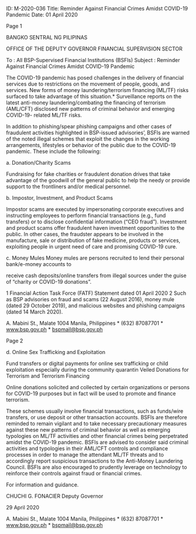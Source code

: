 ID: M-2020-036
Title: Reminder Against Financial Crimes Amidst COVID-19 Pandemic
Date: 01 April 2020

Page 1

BANGKO SENTRAL NG PILIPINAS

OFFICE OF THE DEPUTY GOVERNOR FINANCIAL SUPERVISION SECTOR

To : All BSP-Supervised Financial Institutions (BSFls) Subject : Reminder Against Financial Crimes Amidst COVID-19 Pandemic

The COVID-19 pandemic has posed challenges in the delivery of financial services due to restrictions on the movement of people, goods, and services. New forms of money laundering/terrorism financing (ML/TF) risks surfaced to take advantage of this situation.* Surveillance reports on the latest anti-money laundering/combating the financing of terrorism (AML/CFT) disclosed new patterns of criminal behavior and emerging COVID-19- related ML/TF risks.

In addition to phishing/spear phishing campaigns and other cases of fraudulent activities highlighted in BSP-issued advisories’, BSFls are warned of the noted illegal schemes that exploit the changes in the working arrangements, lifestyles or behavior of the public due to the COVID-19 pandemic. These include the following:

a. Donation/Charity Scams

Fundraising for fake charities or fraudulent donation drives that take advantage of the goodwill of the general public to help the needy or provide support to the frontliners and/or medical personnel.

b. Impostor, Investment, and Product Scams

Impostor scams are executed by impersonating corporate executives and instructing employees to perform financial transactions (e.g., fund transfers) or to disclose confidential information (“CEO fraud”). Investment and product scams offer fraudulent haven investment opportunities to the public. In other cases, the fraudster appears to be involved in the manufacture, sale or distribution of fake medicine, products or services, exploiting people in urgent need of care and promising COVID-19 cure.

c. Money Mules Money mules are persons recruited to lend their personal bank/e-money accounts to

receive cash deposits/online transfers from illegal sources under the guise of “charity or COVID-19 donations”.

1 Financial Action Task Force (FATF) Statement dated 01 April 2020 2 Such as BSP advisories on fraud and scams (22 August 2016), money mule (dated 29 October 2019), and malicious websites and phishing campaigns (dated 14 March 2020).

A. Mabini St., Malate 1004 Manila, Philippines * (632) 87087701 * www.bsp.gov.ph * bspmail@bsp.gov.ph

Page 2

d. Online Sex Trafficking and Exploitation

Fund transfers or digital payments for online sex trafficking or child exploitation especially during the community quarantin Veiled Donations for Terrorism and Terrorism Financing

Online donations solicited and collected by certain organizations or persons for COVID-19 purposes but in fact will be used to promote and finance terrorism.

These schemes usually involve financial transactions, such as funds/wire transfers, or use deposit or other transaction accounts. BSFls are therefore reminded to remain vigilant and to take necessary precautionary measures against these new patterns of criminal behavior as well as emerging typologies on ML/TF activities and other financial crimes being perpetrated amidst the COVID-19 pandemic. BSFls are advised to consider said criminal activities and typologies in their AML/CFT controls and compliance processes in order to manage the attendant ML/TF threats and to accordingly report suspicious transactions to the Anti-Money Laundering Council. BSFls are also encouraged to prudently leverage on technology to reinforce their controls against fraud or financial crimes.

For information and guidance.

CHUCHI G. FONACIER Deputy Governor

29 April 2020

A. Mabini St., Malate 1004 Manila, Philippines * (632) 87087701 * www.bsp.gov.ph * bspmail@bsp.gov.ph